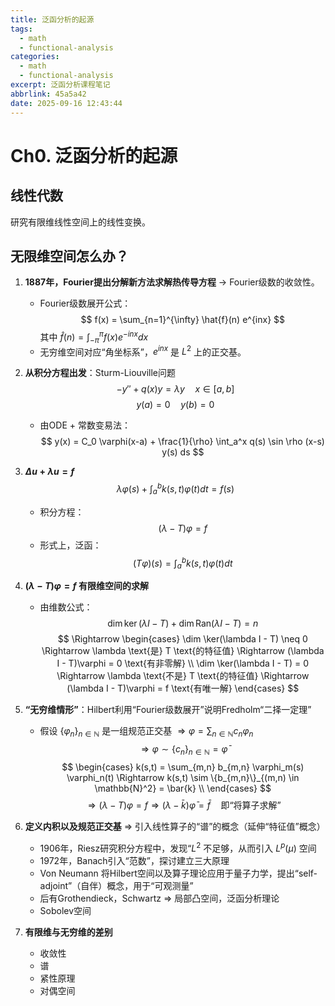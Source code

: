 ```yaml
---
title: 泛函分析的起源
tags:
  - math
  - functional-analysis
categories:
  - math
  - functional-analysis
excerpt: 泛函分析课程笔记
abbrlink: 45a5a42
date: 2025-09-16 12:43:44
---
```

# Ch0. 泛函分析的起源

## 线性代数
研究有限维线性空间上的线性变换。

## 无限维空间怎么办？

1. **1887年，Fourier提出分解新方法求解热传导方程** → Fourier级数的收敛性。
   - Fourier级数展开公式：
     $$
     f(x) = \sum_{n=1}^{\infty} \hat{f}(n) e^{inx}
     $$
     其中 $\hat{f}(n) = \int_{-\pi}^{\pi} f(x) e^{-inx} dx$
   - 无穷维空间对应“角坐标系”，$e^{inx}$ 是 $L^2$ 上的正交基。

2. **从积分方程出发**：Sturm-Liouville问题
   $$
   -y'' + q(x)y = \lambda y \quad x \in [a, b]
   $$
   $$
   y(a) = 0 \quad y(b) = 0
   $$
   - 由ODE + 常数变易法：
     $$
     y(x) = C_0 \varphi(x-a) + \frac{1}{\rho} \int_a^x q(s) \sin \rho (x-s) y(s) ds
     $$

3. **$\Delta u + \lambda u = f$**
   $$
   \lambda \varphi(s) + \int_a^b k(s,t) \varphi(t) dt = f(s)
   $$
   - 积分方程：
     $$
     (\lambda - T) \varphi = f
     $$
   - 形式上，泛函：
     $$
     (T \varphi)(s) = \int_a^b k(s,t) \varphi(t) dt
     $$

4. **$(\lambda - T)\varphi = f$ 有限维空间的求解**
   - 由维数公式：
     $$
     \dim \ker(\lambda I - T) + \dim \text{Ran}(\lambda I - T) = n
     $$
     $$
     \Rightarrow \begin{cases} 
     \dim \ker(\lambda I - T) \neq 0 \Rightarrow \lambda \text{是} T \text{的特征值} \Rightarrow (\lambda I - T)\varphi = 0 \text{有非零解} \\
     \dim \ker(\lambda I - T) = 0 \Rightarrow \lambda \text{不是} T \text{的特征值} \Rightarrow (\lambda I - T)\varphi = f \text{有唯一解}
     \end{cases}
     $$

5. **“无穷维情形”**：Hilbert利用“Fourier级数展开”说明Fredholm“二择一定理”
   - 假设 $\{\varphi_n\}_{n \in \mathbb{N}}$ 是一组规范正交基 $\Rightarrow \varphi = \sum_{n \in \mathbb{N}} c_n \varphi_n$
     $$
     \Rightarrow \varphi \sim \{c_n\}_{n \in \mathbb{N}} = \bar{\varphi}
     $$
     $$
     \begin{cases} 
     k(s,t) = \sum_{m,n} b_{m,n} \varphi_m(s) \varphi_n(t) \Rightarrow k(s,t) \sim \{b_{m,n}\}_{(m,n) \in \mathbb{N}^2} = \bar{k} \\
     \end{cases}
     $$
     $$
     \Rightarrow (\lambda - T)\varphi = f \Rightarrow (\lambda - \bar{k})\bar{\varphi} = \bar{f} \quad \text{即“将算子求解”}
     $$

6. **定义内积以及规范正交基** ⇒ 引入线性算子的“谱”的概念（延伸“特征值”概念）
   - 1906年，Riesz研究积分方程中，发现“$L^2$ 不足够，从而引入 $L^p(\mu)$ 空间
   - 1972年，Banach引入“范数”，探讨建立三大原理
   - Von Neumann 将Hilbert空间以及算子理论应用于量子力学，提出“self-adjoint”（自伴）概念，用于“可观测量”
   - 后有Grothendieck，Schwartz ⇒ 局部凸空间，泛函分析理论
   - Sobolev空间

7. **有限维与无穷维的差别**
   - 收敛性
   - 谱
   - 紧性原理
   - 对偶空间